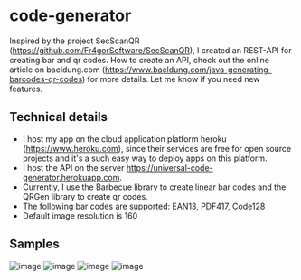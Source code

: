 # code-generator
Inspired by the project SecScanQR (https://github.com/Fr4gorSoftware/SecScanQR), I created an REST-API for creating bar and qr codes. How to create an API, check out the online article on baeldung.com (https://www.baeldung.com/java-generating-barcodes-qr-codes) for more details. 
Let me know if you need new features.
## Technical details
- I host my app on the cloud application platform heroku (https://www.heroku.com), since their services are free for open source projects and it's a such easy way to deploy apps on this platform.
- I host the API on the server https://universal-code-generator.herokuapp.com.
- Currently, I use the Barbecue library to create linear bar codes and the QRGen library to create qr codes.
- The following bar codes are supported: EAN13, PDF417, Code128
- Default image resolution is 160
## Samples
![image](https://user-images.githubusercontent.com/15387251/193482581-c106e2f0-7917-46f3-801e-4a2710992c94.png)
![image](https://user-images.githubusercontent.com/15387251/193482602-774adb57-5487-48a2-91b4-97c7621cf06b.png)
![image](https://user-images.githubusercontent.com/15387251/193482652-3bc90506-1ec1-4028-a4ef-f092dd23cb59.png)
![image](https://user-images.githubusercontent.com/15387251/193482762-5bb5b313-fa28-4c44-9f87-462d21c86a00.png)





